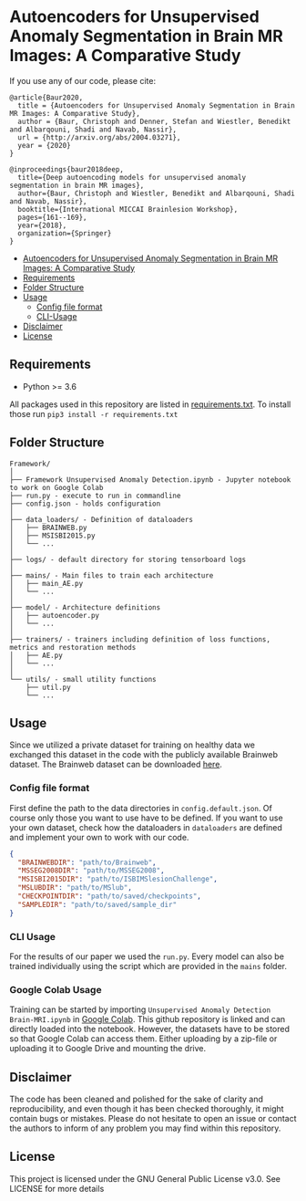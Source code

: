 # Autoencoders for Unsupervised Anomaly Segmentation in Brain MR Images: A Comparative Study

If you use any of our code, please cite:
```
@article{Baur2020,
  title = {Autoencoders for Unsupervised Anomaly Segmentation in Brain MR Images: A Comparative Study},
  author = {Baur, Christoph and Denner, Stefan and Wiestler, Benedikt and Albarqouni, Shadi and Navab, Nassir},
  url = {http://arxiv.org/abs/2004.03271},
  year = {2020}
}

```
```
@inproceedings{baur2018deep,
  title={Deep autoencoding models for unsupervised anomaly segmentation in brain MR images},
  author={Baur, Christoph and Wiestler, Benedikt and Albarqouni, Shadi and Navab, Nassir},
  booktitle={International MICCAI Brainlesion Workshop},
  pages={161--169},
  year={2018},
  organization={Springer}
}
```
* [Autoencoders for Unsupervised Anomaly Segmentation in Brain MR Images: A Comparative Study](#autoencoders-for-unsupervised-anomaly-segmentation-in-brain-mr-images)
* [Requirements](#requirements)
* [Folder Structure](#folder-structure)
* [Usage](#usage)
    * [Config file format](#config-file-format)
    * [CLI-Usage](#cli-usage)
* [Disclaimer](#disclaimer)
* [License](#license)
    

<!-- /code_chunk_output -->

## Requirements
* Python >= 3.6

All packages used in this repository are listed in [requirements.txt](https://github.com/StefanDenn3r/Unsupervised_Anomaly_Detection_Brain_MRI/blob/master/requirements.txt).
To install those run `pip3 install -r requirements.txt` 


## Folder Structure
  ```
  Framework/
  │
  ├── Framework Unsupervised Anomaly Detection.ipynb - Jupyter notebook to work on Google Colab
  ├── run.py - execute to run in commandline
  ├── config.json - holds configuration
  │
  ├── data_loaders/ - Definition of dataloaders
  │   ├── BRAINWEB.py
  │   ├── MSISBI2015.py
  │   └── ...
  │
  ├── logs/ - default directory for storing tensorboard logs
  │
  ├── mains/ - Main files to train each architecture
  │   ├── main_AE.py
  │   └── ...
  │
  ├── model/ - Architecture definitions
  │   ├── autoencoder.py
  │   └── ...
  │
  ├── trainers/ - trainers including definition of loss functions, metrics and restoration methods
  │   ├── AE.py
  │   └── ...
  │  
  └── utils/ - small utility functions
      ├── util.py
      └── ...
  ```

## Usage

Since we utilized a private dataset for training on healthy data we exchanged this dataset in the code with the publicly available Brainweb dataset. 
The Brainweb dataset can be downloaded [here](https://brainweb.bic.mni.mcgill.ca/).

### Config file format
First define the path to the data directories in `config.default.json`.
Of course only those you want to use have to be defined. 
If you want to use your own dataset, check how the dataloaders in `dataloaders` 
are defined and implement your own to work with our code.
```json
{
  "BRAINWEBDIR": "path/to/Brainweb",
  "MSSEG2008DIR": "path/to/MSSEG2008",
  "MSISBI2015DIR": "path/to/ISBIMSlesionChallenge",
  "MSLUBDIR": "path/to/MSlub",
  "CHECKPOINTDIR": "path/to/saved/checkpoints",
  "SAMPLEDIR": "path/to/saved/sample_dir"
}
```

### CLI Usage
For the results of our paper we used the `run.py`. 
Every model can also be trained individually using the script which are provided in the `mains` folder.


### Google Colab Usage
Training can be started by importing `Unsupervised Anomaly Detection Brain-MRI.ipynb` in [Google Colab](http://colab.research.google.com).
This github repository is linked and can directly loaded into the notebook. However, the datasets have to be stored so that Google Colab can access them. 
Either uploading by a zip-file or uploading it to Google Drive and mounting the drive.

## Disclaimer
The code has been cleaned and polished for the sake of clarity and reproducibility, and even though it has been checked thoroughly, it might contain bugs or mistakes. Please do not hesitate to open an issue or contact the authors to inform of any problem you may find within this repository.

## License
This project is licensed under the GNU General Public License v3.0. See LICENSE for more details